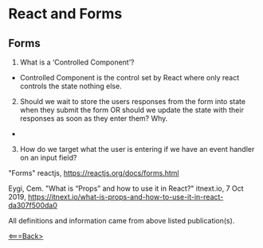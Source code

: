 # React and Forms

## Forms

1. What is a ‘Controlled Component’?

- Controlled Component is the control set by React where only react controls the state nothing else.

2. Should we wait to store the users responses from the form into state when they submit the form OR should we update the state with their responses as soon as they enter them? Why.

 - 

3. How do we target what the user is entering if we have an event handler on an input field?



"Forms" reactjs, <https://reactjs.org/docs/forms.html>

Eygi, Cem. "What is “Props” and how to use it in React?" itnext.io, 7 Oct 2019, <https://itnext.io/what-is-props-and-how-to-use-it-in-react-da307f500da0>

All definitions and information came from above listed publication(s).

[<===Back>](README.md)
